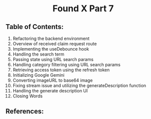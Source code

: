 <h1 align='center'>Found X Part 7</h1>

## Table of Contents:

1. Refactoring the backend environment
2. Overview of received claim request route
3. Implementing the useDebounce hook
4. Handling the search term
5. Passing state using URL search params
6. Handling category filtering using URL search params
7. Retrieving access token using the refresh token
8. Initializing Google Gemini
9. Converting imageURL to base64 image
10. Fixing stream issue and utilizing the generateDescription function
11. Handling the generate description UI
12. Closing Words

## References:
